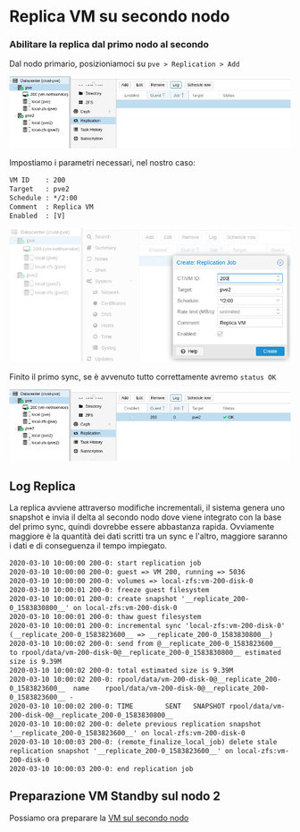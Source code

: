 
# Replica VM su secondo nodo

### Abilitare la replica dal primo nodo al secondo

Dal nodo primario, posizioniamoci su ```pve > Replication > Add```

![Replica 1](img/pve-replica-1.png)

Impostiamo i parametri necessari, nel nostro caso:

```
VM ID    : 200
Target   : pve2
Schedule : */2:00
Comment  : Replica VM
Enabled  : [V]
```

![Replica 1](img/pve-replica-2.png)

Finito il primo sync, se è avvenuto tutto correttamente avremo ```status OK```

![Replica OK](img/pve-replica-ok.png)

## Log Replica

La replica avviene attraverso modifiche incrementali, il sistema genera uno snapshot e invia il delta al secondo nodo dove viene integrato con la base del primo sync, quindi dovrebbe essere abbastanza rapida.
Ovviamente maggiore è la quantità dei dati scritti tra un sync e l'altro, maggiore saranno i dati e di conseguenza il tempo impiegato.

```
2020-03-10 10:00:00 200-0: start replication job
2020-03-10 10:00:00 200-0: guest => VM 200, running => 5036
2020-03-10 10:00:00 200-0: volumes => local-zfs:vm-200-disk-0
2020-03-10 10:00:01 200-0: freeze guest filesystem
2020-03-10 10:00:01 200-0: create snapshot '__replicate_200-0_1583830800__' on local-zfs:vm-200-disk-0
2020-03-10 10:00:01 200-0: thaw guest filesystem
2020-03-10 10:00:01 200-0: incremental sync 'local-zfs:vm-200-disk-0' (__replicate_200-0_1583823600__ => __replicate_200-0_1583830800__)
2020-03-10 10:00:02 200-0: send from @__replicate_200-0_1583823600__ to rpool/data/vm-200-disk-0@__replicate_200-0_1583830800__ estimated size is 9.39M
2020-03-10 10:00:02 200-0: total estimated size is 9.39M
2020-03-10 10:00:02 200-0: rpool/data/vm-200-disk-0@__replicate_200-0_1583823600__	name	rpool/data/vm-200-disk-0@__replicate_200-0_1583823600__	-
2020-03-10 10:00:02 200-0: TIME        SENT   SNAPSHOT rpool/data/vm-200-disk-0@__replicate_200-0_1583830800__
2020-03-10 10:00:02 200-0: delete previous replication snapshot '__replicate_200-0_1583823600__' on local-zfs:vm-200-disk-0
2020-03-10 10:00:03 200-0: (remote_finalize_local_job) delete stale replication snapshot '__replicate_200-0_1583823600__' on local-zfs:vm-200-disk-0
2020-03-10 10:00:03 200-0: end replication job
```

## Preparazione VM Standby sul nodo 2

Possiamo ora preparare la [VM sul secondo nodo](vm-standby.md)